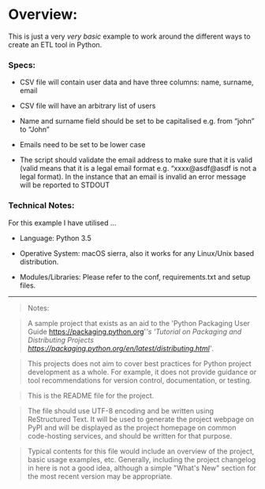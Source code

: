 # Overview:

This is just a very *very basic* example to work around the different
ways to create an ETL tool in Python.

### Specs:

- CSV file will contain user data and have three columns: name, surname, email

- CSV file will have an arbitrary list of users

- Name and surname field should be set to be capitalised e.g. from “john” to “John”

- Emails need to be set to be lower case

- The script should validate the email address to make sure that it is valid (valid means that it is a legal email format e.g. “xxxx@asdf@asdf is not a legal format). In the instance that an email is invalid an error message will be reported to STDOUT

### Technical Notes:

For this example I have utilised ...

- Language: Python 3.5

- Operative System: macOS sierra, also it works for any Linux/Unix based
  distribution.

- Modules/Libraries: Please refer to the conf, requirements.txt and
  setup files.

----

>Notes:

>A sample project that exists as an aid to the 'Python Packaging User
>Guide <https://packaging.python.org>'_'s 'Tutorial on Packaging and
>Distributing Projects
><https://packaging.python.org/en/latest/distributing.html>'_.

>This projects does not aim to cover best practices for Python project
>development as a whole. For example, it does not provide guidance or tool
>recommendations for version control, documentation, or testing.


>This is the README file for the project.

>The file should use UTF-8 encoding and be written using ReStructured Text. It
>will be used to generate the project webpage on PyPI and will be displayed as
>the project homepage on common code-hosting services, and should be written for
>that purpose.

>Typical contents for this file would include an overview of the project, basic
>usage examples, etc. Generally, including the project changelog in here is not
>a good idea, although a simple "What's New" section for the most recent version
>may be appropriate.